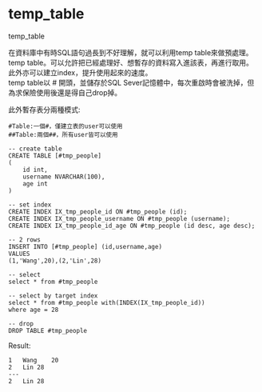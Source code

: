 # temp_table
temp_table

在資料庫中有時SQL語句過長到不好理解，就可以利用temp table來做預處理。  
temp table。可以允許把已經處理好、想暫存的資料寫入進該表，再進行取用。  
此外亦可以建立index，提升使用起來的速度。  
temp table以 # 開頭，並儲存於SQL Sever記憶體中，每次重啟時會被洗掉，但為求保險使用後還是得自己drop掉。  

此外暫存表分兩種模式:
```
#Table:一個#，僅建立表的user可以使用
##Table:兩個##，所有user皆可以使用
```
```
-- create table
CREATE TABLE [#tmp_people]
(
	id int,
    username NVARCHAR(100),
    age int
)

-- set index
CREATE INDEX IX_tmp_people_id ON #tmp_people (id);
CREATE INDEX IX_tmp_people_username ON #tmp_people (username);
CREATE INDEX IX_tmp_people_id_age ON #tmp_people (id desc, age desc);

-- 2 rows
INSERT INTO [#tmp_people] (id,username,age)
VALUES
(1,'Wang',20),(2,'Lin',28)

-- select 
select * from #tmp_people

-- select by target index
select * from #tmp_people with(INDEX(IX_tmp_people_id))
where age = 28

-- drop
DROP TABLE #tmp_people
```

Result:
```
1	Wang	20
2	Lin	28
---
2	Lin	28
```
